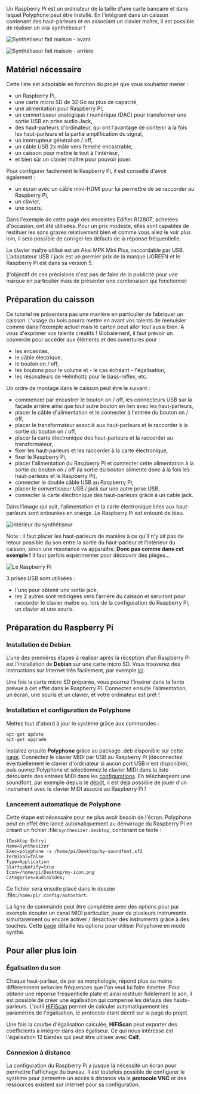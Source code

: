 Un Raspberry Pi est un ordinateur de la taille d'une carte bancaire et dans lequel Polyphone peut être installé. En l'intégrant dans un caisson contenant des haut-parleurs et en associant un clavier maître, il est possible de réaliser un vrai synthétiseur&nbsp;!

![Synthétiseur fait maison - avant](images/synth_front.jpg "Synthétiseur fait maison - avant")

![Synthétiseur fait maison - arrière](images/synth_back.jpg "Synthétiseur fait maison - arrière")

## Matériel nécessaire

Cette liste est adaptable en fonction du projet que vous souhaitez mener&nbsp;:
- un Raspberry Pi,
- une carte micro SD de 32 Go ou plus de capacité,
- une alimentation pour Raspberry Pi,
- un convertisseur analogique / numérique (DAC) pour transformer une sortie USB en prise audio Jack,
- des haut-parleurs d'ordinateur, qui ont l'avantage de contenir à la fois les haut-parleurs et la partie amplification du signal,
- un interrupteur général on / off,
- un câble USB 2x mâle vers femelle encastrable,
- un caisson pour mettre le tout à l'intérieur,
- et bien sûr un clavier maître pour pouvoir jouer.

Pour configurer facilement le Raspberry Pi, il est conseillé d'avoir également&nbsp;:
- un écran avec un câble mini-HDMI pour lui permettre de se raccorder au Raspberry Pi,
- un clavier,
- une souris.

Dans l'exemple de cette page des enceintes Edifier R1280T, achetées d'occasion, ont été utilisées. Pour un prix modeste, elles sont capables de restituer les sons graves relativement bien et comme vous allez le voir plus loin, il sera possible de corriger les défauts de la réponse fréquentielle.

Le clavier maître utilisé est un Akai MPK Mini Plus, raccordable par USB. L'adaptateur USB / jack est un premier prix de la marque UGREEN et le Raspberry Pi est dans sa version 5.

(l'objectif de ces précisions n'est pas de faire de la publicité pour une marque en particulier mais de présenter une combinaison qui fonctionne)

## Préparation du caisson

Ce tutoriel ne présentera pas une manière en particulier de fabriquer un caisson. L'usage du bois pourra mettre en avant vos talents de menuisier comme dans l'exemple actuel mais le carton peut aller tout aussi bien. A vous d'exprimer vos talents créatifs&nbsp;! Globalement, il faut prévoir un couvercle pour accéder aux éléments et des ouvertures pour&nbsp;:
- les enceintes,
- le câble électrique,
- le bouton on / off,
- les boutons pour le volume et - le cas échéant - l'égalisation,
- les résonateurs de Helmholtz pour le bass-reflex, etc.

Un ordre de montage dans le caisson peut être le suivant&nbsp;:
- commencer par encastrer le bouton on / off, les connecteurs USB sur la façade arrière ainsi que tout autre bouton en lien avec les haut-parleurs,
- placer le câble d'alimentation et le connecter à l'entrée du bouton on / off,
- placer le transformateur associé aux haut-parleurs et le raccorder à la sortie du bouton on / off,
- placer la carte électronique des haut-parleurs et la raccorder au transformateur,
- fixer les haut-parleurs et les raccorder à la carte électronique,
- fixer le Raspberry Pi,
- placer l'alimentation du Raspberry Pi et connecter cette alimentation à la sortie du bouton on / off (la sortie du bouton alimente donc à la fois les haut-parleurs et le Raspberry Pi),
- connecter le double câble USB au Raspberry Pi,
- placer le convertisseur USB / jack sur une autre prise USB,
- connecter la carte électronique des haut-parleurs grâce à un cable jack.

Dans l'image qui suit, l'alimentation et la carte électronique liées aux haut-parleurs sont entourées en orange. Le Raspberry Pi est entouré de bleu.

![Intérieur du synthétiseur](images/synth_inside.jpg "Intérieur du synthétiseur")

Note&nbsp;: il faut placer les haut-parleurs de manière à ce qu'il n'y ait pas de retour possible du son entre la sortie du haut-parleur et l'intérieur du caisson, sinon une résonance va apparaître. **Donc pas comme dans cet exemple&nbsp;!** Il faut parfois expérimenter pour découvrir des pièges...

![Le Raspberry Pi](images/synth_raspberry_pi.jpg "Le Raspberry Pi")

3 prises USB sont utilisées&nbsp;:
- l'une pour obtenir une sortie jack,
- les 2 autres sont redirigées vers l'arrière du caisson et serviront pour raccorder le clavier maître ou, lors de la configuration du Raspberry Pi, un clavier et une souris.

## Préparation du Raspberry Pi

### Installation de Debian

L'une des premières étapes à réaliser après la réception d'un Raspberry Pi est l'installation de **Debian** sur une carte micro SD. Vous trouverez des instructions sur Internet très facilement, par exemple [ici](https://www.raspberrypi-france.fr/installer-debian-sur-un-raspberry-pi-guide-complet/).

Une fois la carte micro SD préparée, vous pourrez l'insérer dans la fente prévue à cet effet dans le Raspberry Pi. Connectez ensuite l'alimentation, un écran, une souris et un clavier, et votre ordinateur est prêt !

### Installation et configuration de Polyphone

Mettez tout d'abord à jour le système grâce aux commandes :

```
apt-get update
apt-get upgrade
```

Installez ensuite **Polyphone** grâce au package .deb disponible sur cette [page](software). Connectez le clavier MIDI par USB au Raspberry Pi (déconnectez éventuellement le clavier d'ordinateur si aucun port USB n'est disponible), puis ouvrez Polyphone et sélectionnez le clavier MIDI dans la liste déroulante des entrées MIDI dans les [configurations](manual/settings.md#doc_general). En téléchargeant une soundfont, par exemple depuis le [dépôt](soundfonts), il est déjà possible de jouer d'un instrument avec le clavier MIDI associé au Raspberry Pi !

### Lancement automatique de Polyphone

Cette étape est nécessaire pour ne plus avoir besoin de l'écran. Polyphone peut en effet être lancé automatiquement au démarrage du Raspberry Pi en créant un fichier :file:`synthesizer.desktop`, contenant ce texte :

```
[Desktop Entry]
Name=Synthesizer
Exec=polyphone -s /home/pi/Desktop/my-soundfont.sf2
Terminal=false
Type=Application
StartupNotify=true
Icon=/home/pi/Desktop/my-icon.png
Categories=AudioVideo;
```

Ce fichier sera ensuite placé dans le dossier :file:`/home/pi/.config/autostart`. 

La ligne de commande peut être complétée avec des options pour par exemple écouter un canal MIDI particulier, jouer de plusieurs instruments simultanément ou encore activer / désactiver des instruments grâce à des touches. Cette [page](tutorials/use-polyphone-as-a-synthesizer.md) détaille les options pour utiliser Polyphone en mode synthé.

## Pour aller plus loin

### Égalisation du son

Chaque haut-parleur, de par sa morphologie, répond plus ou moins différemment selon les fréquences que l'on veut lui faire émettre. Pour obtenir une réponse fréquentielle plate et ainsi restituer fidèlement le son, il est possible de créer une égalisation qui compense les défauts des hauts-parleurs. L'outil [HiFiScan](https://github.com/erdewit/HiFiScan) permet de calculer automatiquement les paramètres de l'égalisation, le protocole étant décrit sur la page du projet.

Une fois la courbe d'égalisation calculée, **HiFiScan** peut exporter des coefficients à intégrer dans des égaliseur. Ce qui nous intéresse est l'égalisation 12 bandes qui peut être utilisée avec **Calf**.

### Connexion à distance

La configuration du Raspberry Pi a jusque là nécessité un écran pour permettre l'affichage du bureau. Il est toutefois possible de configurer le système pour permettre un accès à distance via le **protocole VNC** et des ressources existent sur internet pour sa configuration. 
